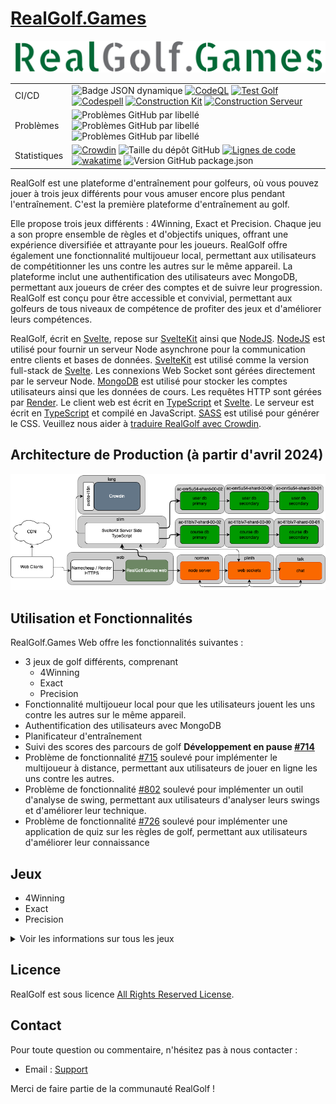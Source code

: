 # [RealGolf.Games](https://realgolf.games)

![Bannière RealGolf.Games](https://raw.githubusercontent.com/realgolf/web/main/img/logo_banner.PNG)

|              |                                                                                                                                                                                                                                                                                                                                                                                                                                                                                                                                                                                                                                                                                                                                                                                                                                                                                                                                                                                                                                                                                                    |
| ------------ | -------------------------------------------------------------------------------------------------------------------------------------------------------------------------------------------------------------------------------------------------------------------------------------------------------------------------------------------------------------------------------------------------------------------------------------------------------------------------------------------------------------------------------------------------------------------------------------------------------------------------------------------------------------------------------------------------------------------------------------------------------------------------------------------------------------------------------------------------------------------------------------------------------------------------------------------------------------------------------------------------------------------------------------------------------------------------------------------------- |
| CI/CD        | ![Badge JSON dynamique](https://img.shields.io/badge/dynamic/json?url=https%3A%2F%2Frender-deploy-status-vwj3.onrender.com%2Fsrv-cn12obocmk4c73di1vg0&query=status&style=flat-square&logo=render&label=Render) [![CodeQL](https://github.com/realgolf/realgolf/actions/workflows/github-code-scanning/codeql/badge.svg)](https://github.com/realgolf/realgolf/actions/workflows/github-code-scanning/codeql) [![Test Golf](https://github.com/realgolf/realgolf/actions/workflows/test.yml/badge.svg)](https://github.com/realgolf/realgolf/actions/workflows/test.yml) [![Codespell](https://github.com/realgolf/realgolf/actions/workflows/codespell.yml/badge.svg?branch=main)](https://github.com/realgolf/realgolf/actions/workflows/codespell.yml) [![Construction Kit](https://github.com/realgolf/realgolf/actions/workflows/kit.yml/badge.svg)](https://github.com/realgolf/realgolf/actions/workflows/kit.yml) [![Construction Serveur](https://github.com/realgolf/realgolf/actions/workflows/server.yml/badge.svg)](https://github.com/realgolf/realgolf/actions/workflows/server.yml) |
| Problèmes    | ![Problèmes GitHub par libellé](https://img.shields.io/github/issues/realgolf/realgolf/feature) ![Problèmes GitHub par libellé](https://img.shields.io/github/issues/realgolf/realgolf/bug) ![Problèmes GitHub par libellé](https://img.shields.io/github/issues/realgolf/realgolf/game)                                                                                                                                                                                                                                                                                                                                                                                                                                                                                                                                                                                                                                                                                                                                                                                                           |
| Statistiques | [![Crowdin](https://badges.crowdin.net/realgolf/localized.svg)](https://crowdin.com/project/realgolf) ![Taille du dépôt GitHub](https://img.shields.io/github/repo-size/realgolf/realgolf) [![Lignes de code](https://tokei.rs/b1/github/realgolf/realgolf)](https://github.com/XAMPPRocky/tokei) [![wakatime](https://wakatime.com/badge/github/realgolf/web.svg)](https://wakatime.com/badge/github/realgolf/web) ![Version GitHub package.json](https://img.shields.io/github/package-json/v/realgolf/realgolf)                                                                                                                                                                                                                                                                                                                                                                                                                                                                                                                                                                                 |

RealGolf est une plateforme d'entraînement pour golfeurs, où vous pouvez jouer à trois jeux différents pour vous amuser encore plus pendant l'entraînement. C'est la première plateforme d'entraînement au golf.

Elle propose trois jeux différents : 4Winning, Exact et Precision. Chaque jeu a son propre ensemble de règles et d'objectifs uniques, offrant une expérience diversifiée et attrayante pour les joueurs. RealGolf offre également une fonctionnalité multijoueur local, permettant aux utilisateurs de compétitionner les uns contre les autres sur le même appareil. La plateforme inclut une authentification des utilisateurs avec MongoDB, permettant aux joueurs de créer des comptes et de suivre leur progression. RealGolf est conçu pour être accessible et convivial, permettant aux golfeurs de tous niveaux de compétence de profiter des jeux et d'améliorer leurs compétences.

RealGolf, écrit en [Svelte](https://svelte.dev), repose sur [SvelteKit](https://kit.svelte.dev) ainsi que [NodeJS](https://nodejs.org/en). [NodeJS](https://nodejs.org/en) est utilisé pour fournir un serveur Node asynchrone pour la communication entre clients et bases de données. [SvelteKit](https://kit.svelte.dev) est utilisé comme la version full-stack de [Svelte](https://svelte.dev). Les connexions Web Socket sont gérées directement par le serveur Node. [MongoDB](https://www.mongodb.com/) est utilisé pour stocker les comptes utilisateurs ainsi que les données de cours. Les requêtes HTTP sont gérées par [Render](https://render.com). Le client web est écrit en [TypeScript](https://www.typescriptlang.org/) et [Svelte](https://svelte.dev). Le serveur est écrit en [TypeScript](https://www.typescriptlang.org/) et compilé en JavaScript. [SASS](https://sass-lang.com/) est utilisé pour générer le CSS. Veuillez nous aider à [traduire RealGolf avec Crowdin](https://crowdin.com/project/realgolf).

## Architecture de Production (à partir d'avril 2024)

![Diagramme d'architecture de production du serveur RealGolf](https://raw.githubusercontent.com/realgolf/realgolf/main/img/architecture.png)

## Utilisation et Fonctionnalités

RealGolf.Games Web offre les fonctionnalités suivantes :

- 3 jeux de golf différents, comprenant
  - 4Winning
  - Exact
  - Precision
- Fonctionnalité multijoueur local pour que les utilisateurs jouent les uns contre les autres sur le même appareil.
- Authentification des utilisateurs avec MongoDB
- Planificateur d'entraînement
- Suivi des scores des parcours de golf **Développement en pause [#714](https://github.com/realgolf/realgolf/issues/714)**
- Problème de fonctionnalité [#715](https://github.com/realgolf/realgolf/issues/715) soulevé pour implémenter le multijoueur à distance, permettant aux utilisateurs de jouer en ligne les uns contre les autres.
- Problème de fonctionnalité [#802](https://github.com/realgolf/realgolf/issues/802) soulevé pour implémenter un outil d'analyse de swing, permettant aux utilisateurs d'analyser leurs swings et d'améliorer leur technique.
- Problème de fonctionnalité [#726](https://github.com/realgolf/realgolf/issues/726) soulevé pour implémenter une application de quiz sur les règles de golf, permettant aux utilisateurs d'améliorer leur connaissance

## Jeux

- 4Winning
- Exact
- Precision

<details>
  <summary>Voir les informations sur tous les jeux</summary>

### 4Winning

Dans 4Winning, l'objectif est de connecter stratégiquement quatre pièces en ligne. Notre version du jeu présente un plateau plus grand que la disposition standard 4x4, avec 8 colonnes et 9 rangées. Les colonnes supplémentaires de chaque côté introduisent un défi : les joueurs doivent frapper une distance spécifique dans la déviation latérale. Cet aspect devient plus prononcé en Mode Argent et au-dessus, ajoutant de la complexité et obligeant les joueurs à considérer soigneusement leurs mouvements.

![Jeu 4Winning](https://raw.githubusercontent.com/realgolf/realgolf/main/img/4Winning.png)

### Exact

Exact est un jeu où l'objectif est de frapper 100 ou moins tout en marquant le plus de points possible. Les joueurs gagnent des points selon les critères suivants : Atteindre exactement 100 mètres accorde 5 points, frapper des multiples de dix rapporte 3 points, les nombres avec des chiffres répétés marquent 2 points. De plus, frapper la même rangée double les points gagnés. Cependant, tout autre nombre dépassant 100 ou tombant en dessous de 5 entraîne une déduction d'un point. Tout autre nombre entre 5 et 100 rapporte 1 point. Le défi réside dans l'équilibre entre la précision et la maximisation des points pour obtenir le score le plus élevé.

![Jeu Exact](https://raw.githubusercontent.com/realgolf/realgolf/main/img/Exact.png)

### Precision

Precision est un jeu où l'objectif est de se rapprocher le plus possible des cibles. Pour chaque mètre que vous manquez la cible, vous recevrez une déduction d'un point. Le gagnant du jeu est le joueur avec le plus de points à la fin. Le jeu se termine jusqu'à ce qu'il ne reste plus qu'un joueur avec des points. Vous pouvez observer la distance que vous devez tirer et l'équipe actuelle, ainsi que les points restants pour chaque équipe.

![Jeu Precision](https://raw.githubusercontent.com/realgolf/realgolf/main/img/Precision.png)

</details>

## Licence

RealGolf est sous licence [All Rights Reserved License](LICENSE.md).

## Contact

Pour toute question ou commentaire, n'hésitez pas à nous contacter :

- Email : [Support](mailto:support@realgolf.games)

Merci de faire partie de la communauté RealGolf !
